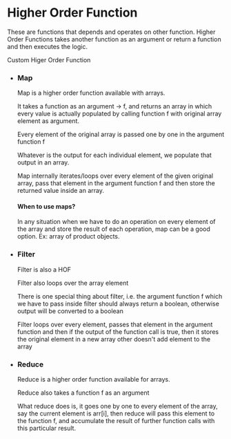# Higher Order Function

<p>These are functions that depends and operates on other function. Higher Order Functions takes another function as an argument or return a function and then executes the logic.</p>

<p>Custom Higer Order Function</p>
<ul>
<li><h3>Map</h3></li>
<p>Map is a higher order function available with arrays.</p>
<p>It takes a function as an argument -> f,  and returns an array in which every value is actually populated by calling function f with original array element as argument.</p>
<p>Every element of the original array is passed one by one in the argument function f</p>
<p>Whatever is the output for each individual element, we populate that output in an array.</p>
<p>Map internally iterates/loops over every element of the given original array, pass that element in the argument function f and then store the returned value inside an array.</p>

<h4>When to use maps?</h4>
<p>In any situation when we have to do an operation on every element of the array and store the result of each operation, map can be a good option.
Ex: array of product objects.</p>

<li><h3>Filter</h3></li>
<p>Filter is also a HOF</p>
<p>Filter also loops over the array element</p>
<p>There is one special thing about filter, i.e. the argument function f which we have to pass inside filter should always return a boolean, otherwise output will be converted to a boolean</p>
<p>Filter loops over every element, passes that element in the argument function and then if the output of the function call is true, then it stores the original element in a new array other doesn't add element to the array</p>

<li><h3>Reduce</h3></li>
<p>Reduce is a higher order function available for arrays.</p>
<p>Reduce also takes a function f as an argument</p>
<p>What reduce does is, it goes one by one to every element of the array, say the current element is arr[i], then reduce will pass this element to the function f, and accumulate the result of further function calls with this particular result.</p>
<p></p>
<p></p>
</ul>

